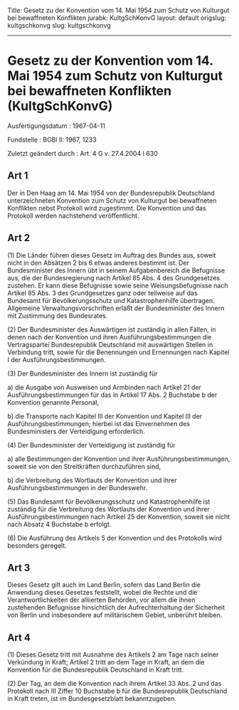Title: Gesetz zu der Konvention vom 14. Mai 1954 zum Schutz von Kulturgut bei bewaffneten
  Konflikten
jurabk: KultgSchKonvG
layout: default
origslug: kultgschkonvg
slug: kultgschkonvg

---

# Gesetz zu der Konvention vom 14. Mai 1954 zum Schutz von Kulturgut bei bewaffneten Konflikten (KultgSchKonvG)

Ausfertigungsdatum
:   1967-04-11

Fundstelle
:   BGBl II: 1967, 1233

Zuletzt geändert durch
:   Art. 4 G v. 27.4.2004 I 630


## Art 1

Der in Den Haag am 14. Mai 1954 von der Bundesrepublik Deutschland
unterzeichneten Konvention zum Schutz von Kulturgut bei bewaffneten
Konflikten nebst Protokoll wird zugestimmt. Die Konvention und das
Protokoll werden nachstehend veröffentlicht.


## Art 2

(1) Die Länder führen dieses Gesetz im Auftrag des Bundes aus, soweit
nicht in den Absätzen 2 bis 6 etwas anderes bestimmt ist. Der
Bundesminister des Innern übt in seinem Aufgabenbereich die Befugnisse
aus, die der Bundesregierung nach Artikel 85 Abs. 4 des Grundgesetzes
zustehen. Er kann diese Befugnisse sowie seine Weisungsbefugnisse nach
Artikel 85 Abs. 3 des Grundgesetzes ganz oder teilweise auf das
Bundesamt für Bevölkerungsschutz und Katastrophenhilfe übertragen.
Allgemeine Verwaltungsvorschriften erläßt der Bundesminister des
Innern mit Zustimmung des Bundesrates.

(2) Der Bundesminister des Auswärtigen ist zuständig in allen Fällen,
in denen nach der Konvention und ihren Ausführungsbestimmungen die
Vertragspartei Bundesrepublik Deutschland mit auswärtigen Stellen in
Verbindung tritt, sowie für die Benennungen und Ernennungen nach
Kapitel I der Ausführungsbestimmungen.

(3) Der Bundesminister des Innern ist zuständig für

a)  die Ausgabe von Ausweisen und Armbinden nach Artikel 21 der
    Ausführungsbestimmungen für das in Artikel 17 Abs. 2 Buchstabe b der
    Konvention genannte Personal,


b)  die Transporte nach Kapitel III der Konvention und Kapitel III der
    Ausführungsbestimmungen; hierbei ist das Einvernehmen des
    Bundesministers der Verteidigung erforderlich.




(4) Der Bundesminister der Verteidigung ist zuständig für

a)  alle Bestimmungen der Konvention und ihrer Ausführungsbestimmungen,
    soweit sie von den Streitkräften durchzuführen sind,


b)  die Verbreitung des Wortlauts der Konvention und ihrer
    Ausführungsbestimmungen in der Bundeswehr.




(5) Das Bundesamt für Bevölkerungsschutz und Katastrophenhilfe ist
zuständig für die Verbreitung des Wortlauts der Konvention und ihrer
Ausführungsbestimmungen nach Artikel 25 der Konvention, soweit sie
nicht nach Absatz 4 Buchstabe b erfolgt.

(6) Die Ausführung des Artikels 5 der Konvention und des Protokolls
wird besonders geregelt.


## Art 3

Dieses Gesetz gilt auch im Land Berlin, sofern das Land Berlin die
Anwendung dieses Gesetzes feststellt, wobei die Rechte und die
Verantwortlichkeiten der alliierten Behörden, vor allem die ihnen
zustehenden Befugnisse hinsichtlich der Aufrechterhaltung der
Sicherheit von Berlin und insbesondere auf militärischem Gebiet,
unberührt bleiben.


## Art 4

(1) Dieses Gesetz tritt mit Ausnahme des Artikels 2 am Tage nach
seiner Verkündung in Kraft; Artikel 2 tritt an dem Tage in Kraft, an
dem die Konvention für die Bundesrepublik Deutschland in Kraft tritt.

(2) Der Tag, an dem die Konvention nach ihrem Artikel 33 Abs. 2 und
das Protokoll nach III Ziffer 10 Buchstabe b für die Bundesrepublik
Deutschland in Kraft treten, ist im Bundesgesetzblatt bekanntzugeben.

